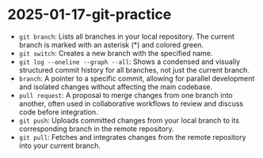 # 2025-01-17-git-practice

- `git branch`: Lists all branches in your local repository. The current branch is marked with an asterisk (*) and colored green.
- `git switch`: Creates a new branch with the specified name.
- `git log --oneline --graph --all`: Shows a condensed and visually structured commit history for all branches, not just the current branch.
-  `branch`: A pointer to a specific commit, allowing for parallel development and isolated changes without affecting the main codebase.
- `pull request`: A proposal to merge changes from one branch into another, often used in collaborative workflows to review and discuss code before integration.
- `git push`: Uploads committed changes from your local branch to its corresponding branch in the remote repository.
- `git pull`: Fetches and integrates changes from the remote repository into your current branch.